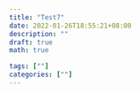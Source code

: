 ```yaml
---
title: "Test7"
date: 2022-01-26T18:55:21+08:00
description: ""
draft: true
math: true

tags: [""]
categories: [""]
---
```


